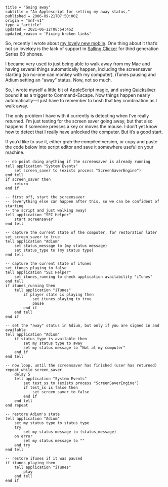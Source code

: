 ```
title = "Going away"
subtitle = "An Applescript for setting my away status."
published = 2006-09-21T07:50:00Z
origin = "mnf-v1"
type = "article"
updated = 2021-06-12T08:54:45Z
updated_reason = 'Fixing broken links'
```

So, recently I wrote about [my lovely new mobile][mb]. One thing about it that’s not so lovelœy is the lack of support in [Salling Clicker][sc] for third generation Series 60 phones.

I became very used to just being able to walk away from my Mac and having
several things automatically happen, including the screensaver starting (so
no-one can monkey with my computer), iTunes pausing and Adium setting an
“away” status. Now, not so much.

So, I wrote myself a little bit of AppleScript magic, and using
[Quicksilver][qs] bound it as a trigger to Command-Escape. Now things happen
nearly automatically—I just have to remember to bosh that key combination as I
walk away.

The only problem I have with it currently is detecting when I’ve really
returned. I’m just testing for the screen saver going away, but that also
happens if someone presses a key or moves the mouse. I don’t yet know how to
detect that I really have unlocked the computer. But it’s a good start.


If you’d like to use it, either <del>grab the compiled version</del>, or copy
and paste the code below into script editor and save it somewhere useful on
your machine.

    -- no point doing anything if the screensaver is already running
    tell application "System Events"
        set screen_saver to (exists process "ScreenSaverEngine")
    end tell
    if screen_saver then
        return
    end if

    -- first off, start the screensaver 
    -- (everything else can happen after this, so we can be confident of starting 
    -- the script and just walking away)
    tell application "SEC Helper"
        start screensaver
    end tell

    -- capture the current state of the computer, for restoration later
    set screen_saver to true
    tell application "Adium"
        set status_message to (my status message)
        set status_type to (my status type)
    end tell

    -- capture the current state of iTunes
    set itunes_playing to false
    tell application "SEC Helper"
        set itunes_running to check application availability "iTunes"
    end tell
    if itunes_running then
        tell application "iTunes"
            if player state is playing then
                set itunes_playing to true
                pause
            end if
        end tell
    end if

    -- set the "away" status in Adium, but only if you are signed in and available
    tell application "Adium"
        if status_type is available then
            set my status type to away
            set my status message to "Not at my computer"
        end if
    end tell

    -- now loop, until the screensaver has finished (user has returned)
    repeat while screen_saver
        delay 5
        tell application "System Events"
            set test_ss to (exists process "ScreenSaverEngine")
            if test_ss is false then
                set screen_saver to false
            end if
        end tell
    end repeat

    -- restore Adium's state
    tell application "Adium"
        set my status type to status_type
        try
            set my status message to (status_message)
        on error
            set my status message to ""
        end try
    end tell

    -- restore iTunes if it was paused
    if itunes_playing then
        tell application "iTunes"
            play
        end tell
    end if


[mb]: /gadgets/mobile-phone/nokia-n80-review
[sc]: https://web.archive.org/web/2006123100000/http://www.salling.com/Clicker/mac/
[qs]: https://web.archive.org/web/2006123100000/http://quicksilver.blacktree.com/
